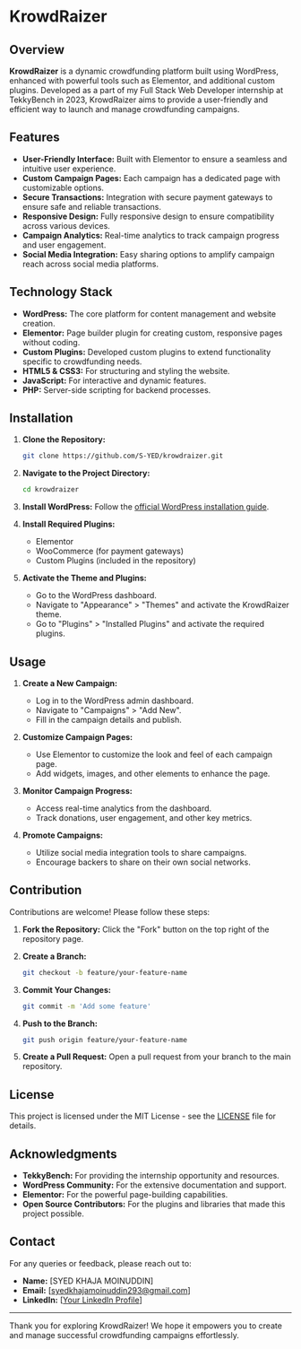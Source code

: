 # KrowdRaizer

## Overview
**KrowdRaizer** is a dynamic crowdfunding platform built using WordPress, enhanced with powerful tools such as Elementor, and additional custom plugins. Developed as a part of my Full Stack Web Developer internship at TekkyBench in 2023, KrowdRaizer aims to provide a user-friendly and efficient way to launch and manage crowdfunding campaigns.

## Features
- **User-Friendly Interface:** Built with Elementor to ensure a seamless and intuitive user experience.
- **Custom Campaign Pages:** Each campaign has a dedicated page with customizable options.
- **Secure Transactions:** Integration with secure payment gateways to ensure safe and reliable transactions.
- **Responsive Design:** Fully responsive design to ensure compatibility across various devices.
- **Campaign Analytics:** Real-time analytics to track campaign progress and user engagement.
- **Social Media Integration:** Easy sharing options to amplify campaign reach across social media platforms.

## Technology Stack
- **WordPress:** The core platform for content management and website creation.
- **Elementor:** Page builder plugin for creating custom, responsive pages without coding.
- **Custom Plugins:** Developed custom plugins to extend functionality specific to crowdfunding needs.
- **HTML5 & CSS3:** For structuring and styling the website.
- **JavaScript:** For interactive and dynamic features.
- **PHP:** Server-side scripting for backend processes.

## Installation
1. **Clone the Repository:**
   ```bash
   git clone https://github.com/S-YED/krowdraizer.git
   ```
2. **Navigate to the Project Directory:**
   ```bash
   cd krowdraizer
   ```
3. **Install WordPress:**
   Follow the [official WordPress installation guide](https://wordpress.org/support/article/how-to-install-wordpress/).
4. **Install Required Plugins:**
   - Elementor
   - WooCommerce (for payment gateways)
   - Custom Plugins (included in the repository)

5. **Activate the Theme and Plugins:**
   - Go to the WordPress dashboard.
   - Navigate to "Appearance" > "Themes" and activate the KrowdRaizer theme.
   - Go to "Plugins" > "Installed Plugins" and activate the required plugins.

## Usage
1. **Create a New Campaign:**
   - Log in to the WordPress admin dashboard.
   - Navigate to "Campaigns" > "Add New".
   - Fill in the campaign details and publish.

2. **Customize Campaign Pages:**
   - Use Elementor to customize the look and feel of each campaign page.
   - Add widgets, images, and other elements to enhance the page.

3. **Monitor Campaign Progress:**
   - Access real-time analytics from the dashboard.
   - Track donations, user engagement, and other key metrics.

4. **Promote Campaigns:**
   - Utilize social media integration tools to share campaigns.
   - Encourage backers to share on their own social networks.

## Contribution
Contributions are welcome! Please follow these steps:
1. **Fork the Repository:**
   Click the "Fork" button on the top right of the repository page.

2. **Create a Branch:**
   ```bash
   git checkout -b feature/your-feature-name
   ```

3. **Commit Your Changes:**
   ```bash
   git commit -m 'Add some feature'
   ```

4. **Push to the Branch:**
   ```bash
   git push origin feature/your-feature-name
   ```

5. **Create a Pull Request:**
   Open a pull request from your branch to the main repository.

## License
This project is licensed under the MIT License - see the [LICENSE](LICENSE) file for details.

## Acknowledgments
- **TekkyBench:** For providing the internship opportunity and resources.
- **WordPress Community:** For the extensive documentation and support.
- **Elementor:** For the powerful page-building capabilities.
- **Open Source Contributors:** For the plugins and libraries that made this project possible.

## Contact
For any queries or feedback, please reach out to:
- **Name:** [SYED KHAJA MOINUDDIN]
- **Email:** [syedkhajamoinuddin293@gmail.com]
- **LinkedIn:** [[Your LinkedIn Profile](https://www.linkedin.com/in/syed-khaja-moinuddin-051495254/)]

---

Thank you for exploring KrowdRaizer! We hope it empowers you to create and manage successful crowdfunding campaigns effortlessly.
